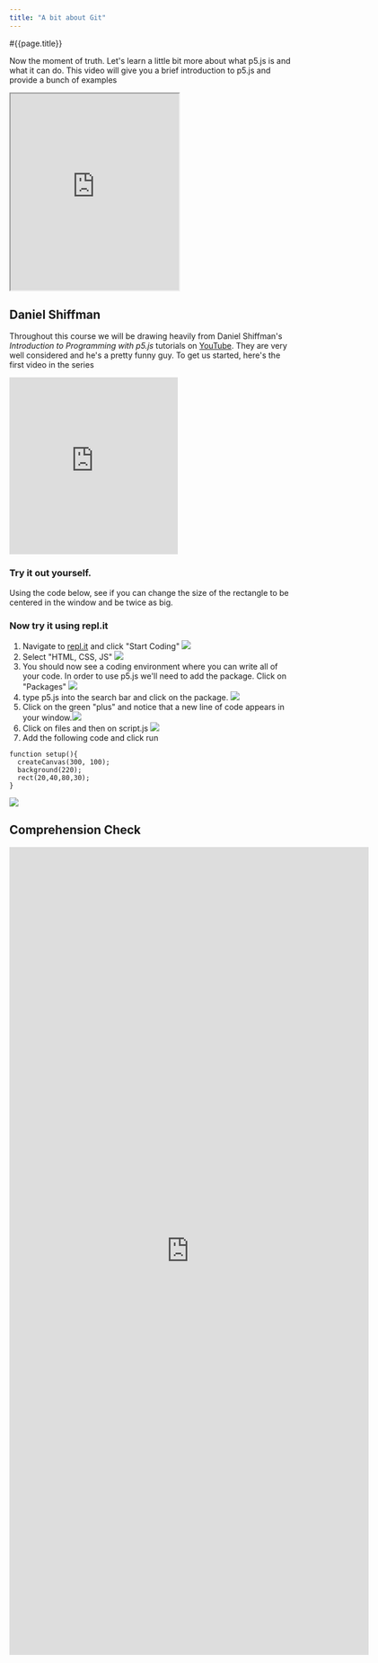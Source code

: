 ```yaml
---
title: "A bit about Git"
---
```

#{{page.title}}

Now the moment of truth. Let's learn a little bit more about what p5.js is and what it can do. This video will give you a brief introduction to p5.js and provide a bunch of examples

<iframe width="{{site.data.course.iframe_width}}" height="350"  src="https://hello.p5js.org"> </iframe>

## Daniel Shiffman
Throughout this course we will be drawing heavily from Daniel Shiffman's _Introduction to Programming with p5.js_ tutorials on [YouTube](https://www.youtube.com/playlist?list=PLRqwX-V7Uu6Zy51Q-x9tMWIv9cueOFTFA). They are very well considered and he's a pretty funny guy. To get us started, here's the first video in the series
<iframe width="{{site.data.course.iframe_width}}" height="315"  src="https://www.youtube.com/embed/8j0UDiN7my4?rel=0&amp;showinfo=0" frameborder="0" allow="autoplay; encrypted-media" allowfullscreen></iframe>

### Try it out yourself.
Using the code below, see if you can change the size of the rectangle to be centered in the window and be twice as big.

<script type="text/p5" data-autoplay data-width="240" data-preview-width="320">
function setup(){}
  createCanvas(300, 100);
  background(220);
  rect(20,40,80,30);
}
</script>

### Now try it using repl.it

1. Navigate to [repl.it](http://www.repl.it/repls) and click "Start Coding" ![]({{site.baseurl}}/img/replit-signup/replit5.png)
2. Select "HTML, CSS, JS" ![]({{site.baseurl}}/img/replit-signup/replit6.png)
3. You should now see a coding environment where you can write all of your code. In order to use p5.js we'll need to add the package. Click on "Packages" ![]({{site.baseurl}}/img/replit-signup/replit7.png)
4. type p5.js into the search bar and click on the package. ![]({{site.baseurl}}/img/replit-signup/replit8.png)
5. Click on the green "plus" and notice that a new line of code appears in your window.![]({{site.baseurl}}/img/replit-signup/replit9.png)
6. Click on files and then on script.js ![]({{site.baseurl}}/img/replit-signup/replit10.png)
7. Add the following code and click run
```
function setup(){
  createCanvas(300, 100);
  background(220);
  rect(20,40,80,30);
}
```
![]({{site.baseurl}}/img/replit-signup/replit13.png)


## Comprehension Check
<iframe src="https://docs.google.com/forms/d/e/1FAIpQLSfSNeb_NgUyb4bsArG2Dz3FXD62TsVenqXtXOBGKju2FqiAgg/viewform?embedded=true" width="640" height="1438" frameborder="0" marginheight="0" marginwidth="0">Loading...</iframe>
